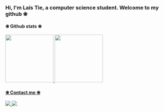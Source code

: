 ### Hi, I'm Laís Tie, a computer science student. Welcome to my github ❀

#### ❀ Github stats ❀
<div>
  <a href="https://github.com/laistie">
  <img height="150em" src="https://github-readme-stats.vercel.app/api?username=laistie&show_icons=true&theme=tokyonight&include_all_commits=true&count_private=true"/>
  <img height="150em" src="https://github-readme-stats.vercel.app/api/top-langs/?username=laistie&layout=compact&langs_count=7&theme=tokyonight"/>
</div>

#### ❀ Contact me ❀
<div>
  <a href = "mailto:laistie.takaki@uel.br" target = "_blank"> <img src ="https://img.shields.io/badge/Gmail-D14836?style=for-the-badge&logo=gmail&logoColor=white"> </a>
  <a href = "https://www.linkedin.com/in/la%C3%ADs-takaki-326160235/" target = "_blank"> <img src = "https://img.shields.io/badge/LinkedIn-0077B5?style=for-the-badge&logo=linkedin&logoColor=white"> </a>
</div>
